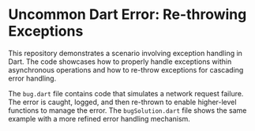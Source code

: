 # Uncommon Dart Error: Re-throwing Exceptions

This repository demonstrates a scenario involving exception handling in Dart.  The code showcases how to properly handle exceptions within asynchronous operations and how to re-throw exceptions for cascading error handling.

The `bug.dart` file contains code that simulates a network request failure. The error is caught, logged, and then re-thrown to enable higher-level functions to manage the error. The `bugSolution.dart` file shows the same example with a more refined error handling mechanism.